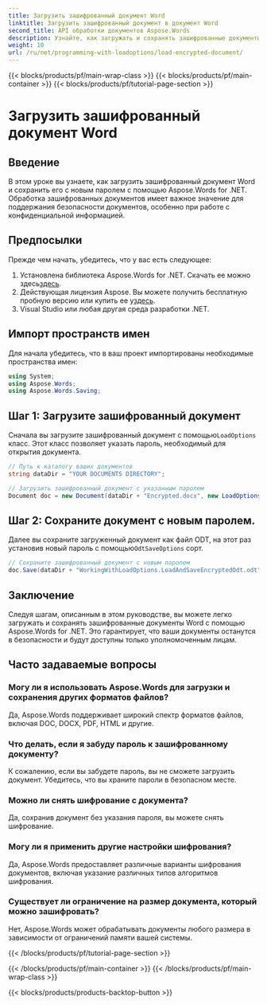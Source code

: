```yaml
---
title: Загрузить зашифрованный документ Word
linktitle: Загрузить зашифрованный документ в документ Word
second_title: API обработки документов Aspose.Words
description: Узнайте, как загружать и сохранять зашифрованные документы Word с помощью Aspose.Words for .NET. Легко защитите свои документы новыми паролями. Пошаговое руководство включено.
weight: 10
url: /ru/net/programming-with-loadoptions/load-encrypted-document/
---
```


{{< blocks/products/pf/main-wrap-class >}}
{{< blocks/products/pf/main-container >}}
{{< blocks/products/pf/tutorial-page-section >}}

# Загрузить зашифрованный документ Word

## Введение

В этом уроке вы узнаете, как загрузить зашифрованный документ Word и сохранить его с новым паролем с помощью Aspose.Words for .NET. Обработка зашифрованных документов имеет важное значение для поддержания безопасности документов, особенно при работе с конфиденциальной информацией.

## Предпосылки

Прежде чем начать, убедитесь, что у вас есть следующее:

1.  Установлена библиотека Aspose.Words for .NET. Скачать ее можно здесь[здесь](https://downloads.aspose.com/words/net).
2.  Действующая лицензия Aspose. Вы можете получить бесплатную пробную версию или купить ее у[здесь](https://purchase.aspose.com/buy).
3. Visual Studio или любая другая среда разработки .NET.

## Импорт пространств имен

Для начала убедитесь, что в ваш проект импортированы необходимые пространства имен:

```csharp
using System;
using Aspose.Words;
using Aspose.Words.Saving;
```

## Шаг 1: Загрузите зашифрованный документ

 Сначала вы загрузите зашифрованный документ с помощью`LoadOptions` класс. Этот класс позволяет указать пароль, необходимый для открытия документа.

```csharp
// Путь к каталогу ваших документов
string dataDir = "YOUR DOCUMENTS DIRECTORY";

// Загрузить зашифрованный документ с указанным паролем
Document doc = new Document(dataDir + "Encrypted.docx", new LoadOptions("password"));
```

## Шаг 2: Сохраните документ с новым паролем.

 Далее вы сохраните загруженный документ как файл ODT, на этот раз установив новый пароль с помощью`OdtSaveOptions` сорт.

```csharp
// Сохраните зашифрованный документ с новым паролем
doc.Save(dataDir + "WorkingWithLoadOptions.LoadAndSaveEncryptedOdt.odt", new OdtSaveOptions("newpassword"));
```

## Заключение

Следуя шагам, описанным в этом руководстве, вы можете легко загружать и сохранять зашифрованные документы Word с помощью Aspose.Words for .NET. Это гарантирует, что ваши документы останутся в безопасности и будут доступны только уполномоченным лицам.

## Часто задаваемые вопросы

### Могу ли я использовать Aspose.Words для загрузки и сохранения других форматов файлов?
Да, Aspose.Words поддерживает широкий спектр форматов файлов, включая DOC, DOCX, PDF, HTML и другие.

### Что делать, если я забуду пароль к зашифрованному документу?
К сожалению, если вы забудете пароль, вы не сможете загрузить документ. Убедитесь, что вы храните пароли в безопасном месте.

### Можно ли снять шифрование с документа?
Да, сохранив документ без указания пароля, вы можете снять шифрование.

### Могу ли я применить другие настройки шифрования?
Да, Aspose.Words предоставляет различные варианты шифрования документов, включая указание различных типов алгоритмов шифрования.

### Существует ли ограничение на размер документа, который можно зашифровать?
Нет, Aspose.Words может обрабатывать документы любого размера в зависимости от ограничений памяти вашей системы.

{{< /blocks/products/pf/tutorial-page-section >}}

{{< /blocks/products/pf/main-container >}}
{{< /blocks/products/pf/main-wrap-class >}}

{{< blocks/products/products-backtop-button >}}
